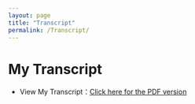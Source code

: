 ```yaml
---
layout: page
title: "Transcript"
permalink: /Transcript/
---
```


# My Transcript
- View My Transcript：<a href="https://xinyuanlyu.github.io/Graduate-Transcript.pdf" target="_blank">Click here for the PDF version</a>
